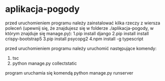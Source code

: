 # aplikacja-pogody
przed uruchomieniem programu należy zainstalować kilka rzeczy z wiersza poleceń (upewnij się, że znajdujesz się w folderze ./aplikacja-pogody, w którym znajduje się manage.py):
1.pip install django
2.pip install install crispy-bootstrap5
3.pip install psycopg2
4.npm install -g typescript

przed uruchomieniem programu należy uruchomić następujące komendy:
1. tsc
2. python manage.py collectstatic

program uruchamia się komendą python manage.py runserver